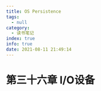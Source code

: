 ```yaml
---
title: OS Persistence
tags:
  - null
category:
  - 读书笔记
index: true
info: true
date: 2021-08-11 21:49:14
---
```

<!-- more -->

# 第三十六章 I/O设备

